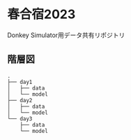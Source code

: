 # 春合宿2023

Donkey Simulator用データ共有リポジトリ

## 階層図

```
.
├── day1
│   ├── data
│   └── model
├── day2
│   ├── data
│   └── model
└── day3
    ├── data
    └── model
```
